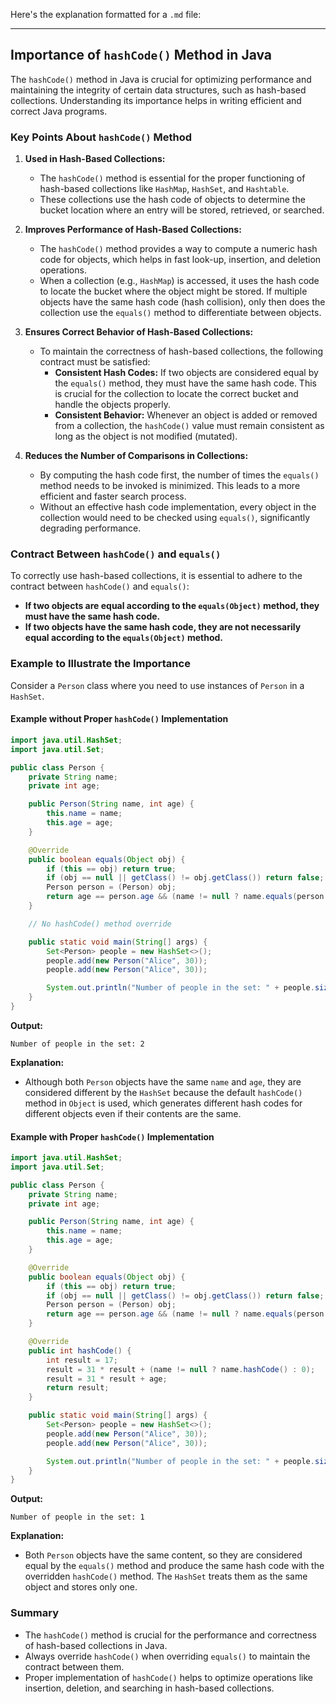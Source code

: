 Here's the explanation formatted for a `.md` file:

---

## Importance of `hashCode()` Method in Java

The `hashCode()` method in Java is crucial for optimizing performance and maintaining the integrity of certain data structures, such as hash-based collections. Understanding its importance helps in writing efficient and correct Java programs.

### Key Points About `hashCode()` Method

1. **Used in Hash-Based Collections:**
    - The `hashCode()` method is essential for the proper functioning of hash-based collections like `HashMap`, `HashSet`, and `Hashtable`.
    - These collections use the hash code of objects to determine the bucket location where an entry will be stored, retrieved, or searched.

2. **Improves Performance of Hash-Based Collections:**
    - The `hashCode()` method provides a way to compute a numeric hash code for objects, which helps in fast look-up, insertion, and deletion operations.
    - When a collection (e.g., `HashMap`) is accessed, it uses the hash code to locate the bucket where the object might be stored. If multiple objects have the same hash code (hash collision), only then does the collection use the `equals()` method to differentiate between objects.

3. **Ensures Correct Behavior of Hash-Based Collections:**
    - To maintain the correctness of hash-based collections, the following contract must be satisfied:
        - **Consistent Hash Codes:** If two objects are considered equal by the `equals()` method, they must have the same hash code. This is crucial for the collection to locate the correct bucket and handle the objects properly.
        - **Consistent Behavior:** Whenever an object is added or removed from a collection, the `hashCode()` value must remain consistent as long as the object is not modified (mutated).

4. **Reduces the Number of Comparisons in Collections:**
    - By computing the hash code first, the number of times the `equals()` method needs to be invoked is minimized. This leads to a more efficient and faster search process.
    - Without an effective hash code implementation, every object in the collection would need to be checked using `equals()`, significantly degrading performance.

### Contract Between `hashCode()` and `equals()`

To correctly use hash-based collections, it is essential to adhere to the contract between `hashCode()` and `equals()`:

- **If two objects are equal according to the `equals(Object)` method, they must have the same hash code.**
- **If two objects have the same hash code, they are not necessarily equal according to the `equals(Object)` method.**

### Example to Illustrate the Importance

Consider a `Person` class where you need to use instances of `Person` in a `HashSet`.

#### Example without Proper `hashCode()` Implementation

```java
import java.util.HashSet;
import java.util.Set;

public class Person {
    private String name;
    private int age;

    public Person(String name, int age) {
        this.name = name;
        this.age = age;
    }

    @Override
    public boolean equals(Object obj) {
        if (this == obj) return true;
        if (obj == null || getClass() != obj.getClass()) return false;
        Person person = (Person) obj;
        return age == person.age && (name != null ? name.equals(person.name) : person.name == null);
    }

    // No hashCode() method override

    public static void main(String[] args) {
        Set<Person> people = new HashSet<>();
        people.add(new Person("Alice", 30));
        people.add(new Person("Alice", 30));

        System.out.println("Number of people in the set: " + people.size());
    }
}
```

**Output:**
```
Number of people in the set: 2
```

**Explanation:**

- Although both `Person` objects have the same `name` and `age`, they are considered different by the `HashSet` because the default `hashCode()` method in `Object` is used, which generates different hash codes for different objects even if their contents are the same.

#### Example with Proper `hashCode()` Implementation

```java
import java.util.HashSet;
import java.util.Set;

public class Person {
    private String name;
    private int age;

    public Person(String name, int age) {
        this.name = name;
        this.age = age;
    }

    @Override
    public boolean equals(Object obj) {
        if (this == obj) return true;
        if (obj == null || getClass() != obj.getClass()) return false;
        Person person = (Person) obj;
        return age == person.age && (name != null ? name.equals(person.name) : person.name == null);
    }

    @Override
    public int hashCode() {
        int result = 17;
        result = 31 * result + (name != null ? name.hashCode() : 0);
        result = 31 * result + age;
        return result;
    }

    public static void main(String[] args) {
        Set<Person> people = new HashSet<>();
        people.add(new Person("Alice", 30));
        people.add(new Person("Alice", 30));

        System.out.println("Number of people in the set: " + people.size());
    }
}
```

**Output:**
```
Number of people in the set: 1
```

**Explanation:**

- Both `Person` objects have the same content, so they are considered equal by the `equals()` method and produce the same hash code with the overridden `hashCode()` method. The `HashSet` treats them as the same object and stores only one.

### Summary

- The `hashCode()` method is crucial for the performance and correctness of hash-based collections in Java.
- Always override `hashCode()` when overriding `equals()` to maintain the contract between them.
- Proper implementation of `hashCode()` helps to optimize operations like insertion, deletion, and searching in hash-based collections.